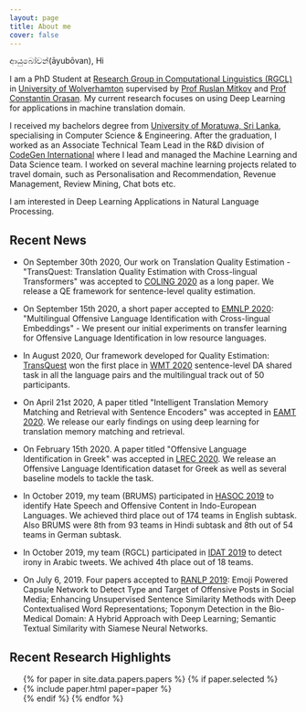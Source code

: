 ```yaml
---
layout: page
title: About me
cover: false
---
```


ආයුබෝවන්(āyubōvan), Hi


I am a PhD Student at [Research Group in Computational Linguistics (RGCL)](http://rgcl.wlv.ac.uk/) in [University of Wolverhamton](https://www.wlv.ac.uk/) supervised by [Prof Ruslan Mitkov](https://en.wikipedia.org/wiki/Ruslan_Mitkov) and [Prof Constantin Orasan](http://dinel.org.uk/). My current research focuses on using Deep Learning for applications in machine translation domain.

I received my bachelors degree from [University of Moratuwa, Sri Lanka](http://cse.mrt.ac.lk/), specialising in Computer Science & Engineering. After the graduation, I worked as an Associate Technical Team Lead in the R&D division of [CodeGen International](https://www.codegen.co.uk/) where I lead and managed the Machine Learning and Data Science team. I worked on several machine learning projects related to travel domain, such as Personalisation and Recommendation, Revenue Management, Review Mining, Chat bots etc.

I am interested in Deep Learning Applications in Natural Language Processing.


## Recent News

* On September 30th 2020, Our work on Translation Quality Estimation - "TransQuest: Translation Quality Estimation with Cross-lingual Transformers" was accepted to [COLING 2020](https://coling2020.org/) as a long paper. We release a QE framework for sentence-level quality estimation.

* On September 15th 2020, a short paper accepted to [EMNLP 2020](https://2020.emnlp.org/): "Multilingual Offensive Language Identification with Cross-lingual Embeddings" - We present our initial experiments on transfer learning for Offensive Language Identification in low resource languages.

* In August 2020, Our framework developed for Quality Estimation: [TransQuest](https://github.com/TharinduDR/TransQuest) won the first place in [WMT 2020](http://www.statmt.org/wmt20/) sentence-level DA shared task in all the language pairs and the multilingual track out of 50 participants. 

* On April 21st 2020, A paper titled "Intelligent Translation Memory Matching and Retrieval with Sentence Encoders" was accepted in [EAMT 2020](https://eamt2020.inesc-id.pt/). We release our early findings on using deep learning for translation memory matching and retrieval.

* On February 15th 2020. A paper titled "Offensive Language Identification in Greek" was accepted in [LREC 2020](https://lrec2020.lrec-conf.org/en/). We release an Offensive Language Identification dataset for Greek as well as several baseline models to tackle the task.

* In October 2019, my team (BRUMS) participated in [HASOC 2019](https://hasoc2019.github.io/) to identify Hate Speech and Offensive Content in Indo-European Languages. We achieved third place out of 174 teams in English subtask. Also BRUMS were 8th from 93 teams in Hindi subtask and 8th out of 54 teams in German subtask.

* In October 2019, my team (RGCL) participated in [IDAT 2019](https://www.irit.fr/IDAT2019/) to detect irony in Arabic tweets. We achived 4th place out of 18 teams. 

* On July 6, 2019. Four papers accepted to [RANLP 2019](http://lml.bas.bg/ranlp2019/start.php): Emoji Powered Capsule Network to Detect Type and Target of Offensive Posts in Social Media; Enhancing Unsupervised Sentence Similarity Methods with Deep Contextualised Word Representations; Toponym Detection in the Bio-Medical Domain: A Hybrid Approach with Deep Learning; Semantic Textual Similarity with Siamese Neural Networks.




## Recent Research Highlights

<ul>
{% for paper in site.data.papers.papers %}
  {% if paper.selected %}
  <li>
  {% include paper.html paper=paper %}
  </li>
  {% endif %}
{% endfor %}
</ul>

